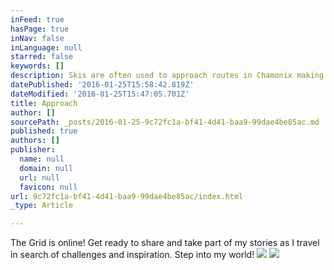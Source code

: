 ```yaml
---
inFeed: true
hasPage: true
inNav: false
inLanguage: null
starred: false
keywords: []
description: Skis are often used to approach routes in Chamonix making the approach a breeze on the way up and down.
datePublished: '2016-01-25T15:58:42.819Z'
dateModified: '2016-01-25T15:47:05.701Z'
title: Approach
author: []
sourcePath: _posts/2016-01-25-9c72fc1a-bf41-4d41-baa9-99dae4be85ac.md
published: true
authors: []
publisher:
  name: null
  domain: null
  url: null
  favicon: null
url: 9c72fc1a-bf41-4d41-baa9-99dae4be85ac/index.html
_type: Article

---
```

The Grid is online! Get ready to share and take part of my stories as I travel in search of challenges and inspiration. Step into my world!
![](https://the-grid-user-content.s3-us-west-2.amazonaws.com/214a6748-4d1f-45a9-b432-13a9a5e2262e.jpg)
![](https://the-grid-user-content.s3-us-west-2.amazonaws.com/b19a5fb3-f465-48dc-a038-1bb870113e7a.jpg)